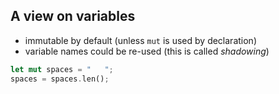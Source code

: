 ## A view on variables

- immutable by default (unless ```mut``` is used by declaration)
- variable names could be re-used (this is called <var>shadowing</var>)
```rust
let mut spaces = "   ";
spaces = spaces.len();
```